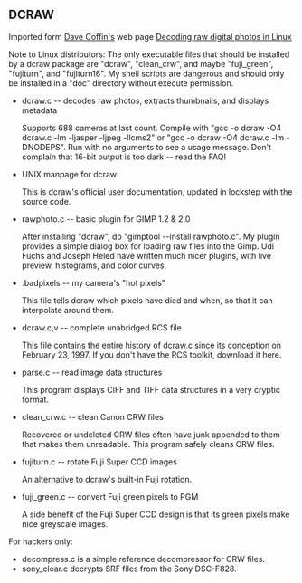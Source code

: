 ## DCRAW

Imported form [Dave Coffin's](http://www.cybercom.net/~dcoffin/) web page [Decoding raw digital photos in Linux](http://www.cybercom.net/~dcoffin/dcraw/)


 Note to Linux distributors: The only executable files that should be installed by a dcraw package are "dcraw", "clean_crw", and maybe "fuji_green", "fujiturn", and "fujiturn16". My shell scripts are dangerous and should only be installed in a "doc" directory without execute permission.

* dcraw.c -- decodes raw photos, extracts thumbnails, and displays metadata

   Supports 688 cameras at last count. Compile with "gcc -o dcraw -O4 dcraw.c -lm -ljasper -ljpeg -llcms2" or "gcc -o dcraw -O4 dcraw.c -lm -DNODEPS". Run with no arguments to see a usage message. Don't complain that 16-bit output is too dark -- read the FAQ!
* UNIX manpage for dcraw

    This is dcraw's official user documentation, updated in lockstep with the source code.
* rawphoto.c -- basic plugin for GIMP 1.2 & 2.0

    After installing "dcraw", do "gimptool --install rawphoto.c". My plugin provides a simple dialog box for loading raw files into the Gimp. Udi Fuchs and Joseph Heled have written much nicer plugins, with live preview, histograms, and color curves.
* .badpixels -- my camera's "hot pixels"

    This file tells dcraw which pixels have died and when, so that it can interpolate around them.
* dcraw.c,v -- complete unabridged RCS file

    This file contains the entire history of dcraw.c since its conception on February 23, 1997. If you don't have the RCS toolkit, download it here.
* parse.c -- read image data structures

    This program displays CIFF and TIFF data structures in a very cryptic format.
* clean_crw.c -- clean Canon CRW files

    Recovered or undeleted CRW files often have junk appended to them that makes them unreadable. This program safely cleans CRW files.
* fujiturn.c -- rotate Fuji Super CCD images

    An alternative to dcraw's built-in Fuji rotation.
* fuji_green.c -- convert Fuji green pixels to PGM
 
    A side benefit of the Fuji Super CCD design is that its green pixels make nice greyscale images. 

For hackers only:

* decompress.c is a simple reference decompressor for CRW files.
* sony_clear.c decrypts SRF files from the Sony DSC-F828. 
